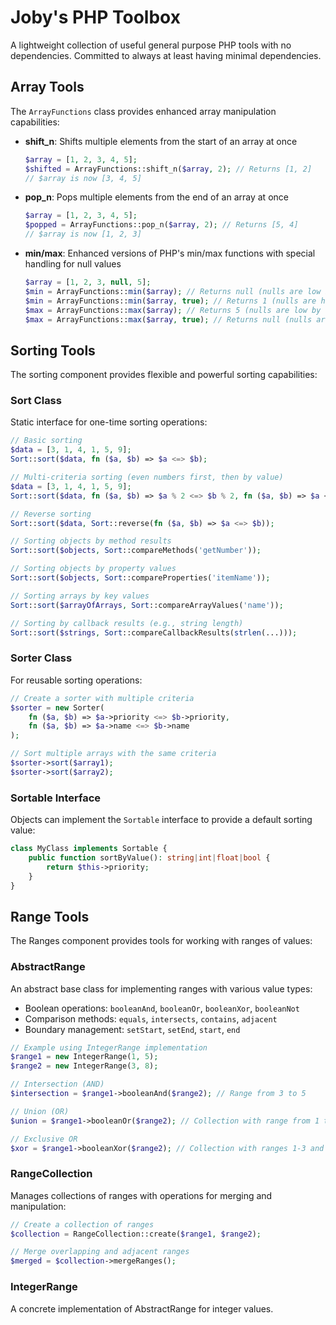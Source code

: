 # Joby's PHP Toolbox

A lightweight collection of useful general purpose PHP tools with no dependencies. Committed to always at least having minimal dependencies.

## Array Tools

The `ArrayFunctions` class provides enhanced array manipulation capabilities:

- **shift_n**: Shifts multiple elements from the start of an array at once
  ```php
  $array = [1, 2, 3, 4, 5];
  $shifted = ArrayFunctions::shift_n($array, 2); // Returns [1, 2]
  // $array is now [3, 4, 5]
  ```

- **pop_n**: Pops multiple elements from the end of an array at once
  ```php
  $array = [1, 2, 3, 4, 5];
  $popped = ArrayFunctions::pop_n($array, 2); // Returns [5, 4]
  // $array is now [1, 2, 3]
  ```

- **min/max**: Enhanced versions of PHP's min/max functions with special handling for null values
  ```php
  $array = [1, 2, 3, null, 5];
  $min = ArrayFunctions::min($array); // Returns null (nulls are low by default)
  $min = ArrayFunctions::min($array, true); // Returns 1 (nulls are high)
  $max = ArrayFunctions::max($array); // Returns 5 (nulls are low by default)
  $max = ArrayFunctions::max($array, true); // Returns null (nulls are high)
  ```

## Sorting Tools

The sorting component provides flexible and powerful sorting capabilities:

### Sort Class

Static interface for one-time sorting operations:

```php
// Basic sorting
$data = [3, 1, 4, 1, 5, 9];
Sort::sort($data, fn ($a, $b) => $a <=> $b);

// Multi-criteria sorting (even numbers first, then by value)
$data = [3, 1, 4, 1, 5, 9];
Sort::sort($data, fn ($a, $b) => $a % 2 <=> $b % 2, fn ($a, $b) => $a <=> $b);

// Reverse sorting
Sort::sort($data, Sort::reverse(fn ($a, $b) => $a <=> $b));

// Sorting objects by method results
Sort::sort($objects, Sort::compareMethods('getNumber'));

// Sorting objects by property values
Sort::sort($objects, Sort::compareProperties('itemName'));

// Sorting arrays by key values
Sort::sort($arrayOfArrays, Sort::compareArrayValues('name'));

// Sorting by callback results (e.g., string length)
Sort::sort($strings, Sort::compareCallbackResults(strlen(...)));
```

### Sorter Class

For reusable sorting operations:

```php
// Create a sorter with multiple criteria
$sorter = new Sorter(
    fn ($a, $b) => $a->priority <=> $b->priority,
    fn ($a, $b) => $a->name <=> $b->name
);

// Sort multiple arrays with the same criteria
$sorter->sort($array1);
$sorter->sort($array2);
```

### Sortable Interface

Objects can implement the `Sortable` interface to provide a default sorting value:

```php
class MyClass implements Sortable {
    public function sortByValue(): string|int|float|bool {
        return $this->priority;
    }
}
```

## Range Tools

The Ranges component provides tools for working with ranges of values:

### AbstractRange

An abstract base class for implementing ranges with various value types:

- Boolean operations: `booleanAnd`, `booleanOr`, `booleanXor`, `booleanNot`
- Comparison methods: `equals`, `intersects`, `contains`, `adjacent`
- Boundary management: `setStart`, `setEnd`, `start`, `end`

```php
// Example using IntegerRange implementation
$range1 = new IntegerRange(1, 5);
$range2 = new IntegerRange(3, 8);

// Intersection (AND)
$intersection = $range1->booleanAnd($range2); // Range from 3 to 5

// Union (OR)
$union = $range1->booleanOr($range2); // Collection with range from 1 to 8

// Exclusive OR
$xor = $range1->booleanXor($range2); // Collection with ranges 1-3 and 5-8
```

### RangeCollection

Manages collections of ranges with operations for merging and manipulation:

```php
// Create a collection of ranges
$collection = RangeCollection::create($range1, $range2);

// Merge overlapping and adjacent ranges
$merged = $collection->mergeRanges();
```

### IntegerRange

A concrete implementation of AbstractRange for integer values.

